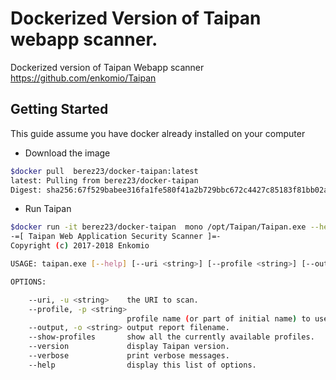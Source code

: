 # Dockerized Version of Taipan  webapp scanner. 
Dockerized version of Taipan Webapp scanner https://github.com/enkomio/Taipan

## Getting Started 

This guide assume you have docker already installed on your computer 

- Download the image 

```sh 
$docker pull  berez23/docker-taipan:latest 
latest: Pulling from berez23/docker-taipan
Digest: sha256:67f529babee316fa1fe580f41a2b729bbc672c4427c85183f81bb02a3f7461ad
```


- Run Taipan
```sh 
$docker run -it berez23/docker-taipan  mono /opt/Taipan/Taipan.exe --help
-=[ Taipan Web Application Security Scanner ]=-
Copyright (c) 2017-2018 Enkomio 

USAGE: taipan.exe [--help] [--uri <string>] [--profile <string>] [--output <string>] [--show-profiles] [--version] [--verbose]

OPTIONS:

    --uri, -u <string>    the URI to scan.
    --profile, -p <string>
                          profile name (or part of initial name) to use for the scan.
    --output, -o <string> output report filename.
    --show-profiles       show all the currently available profiles.
    --version             display Taipan version.
    --verbose             print verbose messages.
    --help                display this list of options.
``````
